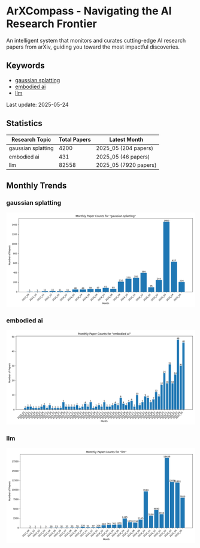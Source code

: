 # ArXCompass - Navigating the AI Research Frontier
An intelligent system that monitors and curates cutting-edge AI research papers from arXiv, guiding you toward the most impactful discoveries.

## Keywords

- [gaussian splatting](gaussian_splatting/)
- [embodied ai](embodied_ai/)
- [llm](llm/)

Last update: 2025-05-24

## Statistics

| Research Topic | Total Papers | Latest Month |
| --- | --- | --- |
| gaussian splatting | 4200 | 2025_05 (204 papers) |
| embodied ai | 431 | 2025_05 (46 papers) |
| llm | 82558 | 2025_05 (7920 papers) |

## Monthly Trends

### gaussian splatting

![Monthly Paper Counts for gaussian splatting](gaussian_splatting/monthly_stats.png)

### embodied ai

![Monthly Paper Counts for embodied ai](embodied_ai/monthly_stats.png)

### llm

![Monthly Paper Counts for llm](llm/monthly_stats.png)

